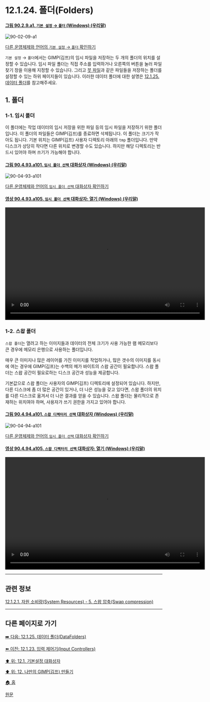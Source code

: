 # 12.1.24. 폴더(Folders)

<a id="90-02-09-a1"></a>

#### [그림 90.2.9.a1. `기본 설정` → `폴더` (Windows) (우리말)](./90-02-09-00-folders.md#90-02-09-a1)
![90-02-09-a1](https://github.com/wonder13662/gimp/assets/15767104/d348d946-cef6-4934-8d77-6d43f541aa98)

[다른 운영체제와 언어의 `기본 설정` → `폴더` 확인하기](./90-02-09-00-folders.md#90-02-09-a2)

`기본 설정` → `폴더`에서는 GIMP(김프)의 임시 파일을 저장하는 두 개의 폴더의 위치를 설정할 수 있습니다. 임시 파일 폴더는 직접 주소를 입력하거나 오른쪽의 버튼을 눌러 파일 찾기 창을 이용해 지정할 수 있습니다. 그리고 [붓 파일](./19-glossaryx-vbr.md)과 같은 파일들을 저장하는 폴더를 설정할 수 있는 하위 페이지들이 있습니다. 이러한 데이터 폴더에 대한 설명은 [12.1.25. 데이터 폴더](./12-01-25-data-folders.md)를 참고해주세요.

<a id="12-01-24-s1"></a>

## 1. 폴더

<a id="12-01-24-s1-01"></a>

### 1-1. 임시 폴더
이 폴더에는 작업 데이터의 임시 저장을 위한 파일 등의 임시 파일을 저장하기 위한 폴더입니다. 이 폴더의 파일들은 GIMP(김프)를 종료하면 삭제됩니다. 이 폴더는 크기가 작아도 됩니다. 기본 위치는 GIMP(김프) 사용자 디렉토리 아래의 `tmp` 폴더입니다. 만약 디스크가 상당히 작다면 다른 위치로 변경할 수도 있습니다. 하지만 해당 디렉토리는 반드시 있어야 하며 쓰기가 가능해야 합니다.

<a id="90-04-93-a101"></a>

#### [그림 90.4.93.a101. `임시 폴더 선택` 대화상자 (Windows) (우리말)](./90-04-0093-select_folder_for_temporary_files.md#90-04-93-a101)
![90-04-93-a101](https://github.com/wonder13662/gimp/assets/15767104/18b11064-4a1f-49f1-b67c-13ea8ae12dcc)

[다른 운영체제와 언어의 `임시 폴더 선택` 대화상자 확인하기](./90-04-0093-select_folder_for_temporary_files.md#90-04-93-a102)

<a id="90-04-93-a105"></a>

#### [영상 90.4.93.a105. `임시 폴더 선택` 대화상자: 열기 (Windows) (우리말)](./90-04-0093-select_folder_for_temporary_files.md#90-04-93-a105)
<video controls="controls" width="640" height="360" src="https://github.com/wonder13662/gimp/assets/15767104/c20056ee-166d-497f-a6b4-a8b382e9525b"></video>

<a id="12-01-24-s1-02"></a>

### 1-2. 스왑 폴더
`스왑 폴더`는 열려고 하는 이미지들과 데이터의 전체 크기가 사용 가능한 램 메모리보다 큰 경우에 메모리 은행으로 사용하는 폴더입니다.

매우 큰 이미지나 많은 레이어를 가진 이미지를 작업하거나, 많은 갯수의 이미지를 동시에 여는 경우에 GIMP(김프)는 수백의 메가 바이트의 스왑 공간이 필요합니다. 스왑 폴더는 스왑 공간이 필요로하는 디스크 공간과 성능을 제공합니다.

기본값으로 스왑 폴더는 사용자의 GIMP(김프) 디렉토리에 설정되어 있습니다. 하지만, 다른 디스크에 좀 더 많은 공간이 있거나, 더 나은 성능을 갖고 있다면, 스왑 폴더의 위치를 다른 디스크로 옮겨서 더 나은 결과를 얻을 수 있습니다. 스왑 폴더는 물리적으로 존재하는 위치여야 하며, 사용자가 쓰기 권한을 가지고 있어야 합니다.

<a id="90-04-94-a101"></a>

#### [그림 90.4.94.a101. `스왑 디렉터리 선택` 대화상자 (Windows) (우리말)](./90-04-0094-select_swap_folder.md#90-04-94-a101)
![90-04-94-a101](https://github.com/wonder13662/gimp/assets/15767104/302f4c9e-f77c-4389-ae2f-5a0295b4e15e)

[다른 운영체제와 언어의 `임시 폴더 선택` 대화상자 확인하기](./90-04-0094-select_swap_folder.md#90-04-94-a102)

<a id="90-04-94-a105"></a>

#### [영상 90.4.94.a105. `스왑 디렉터리 선택` 대화상자: 열기 (Windows) (우리말)](./90-04-0094-select_swap_folder.md#90-04-94-a105)
<video controls="controls" width="640" height="360" src="https://github.com/wonder13662/gimp/assets/15767104/c018f991-ab43-464f-88d2-75bc50def871"></video>

***

## 관련 정보

[12.1.2.1. 자원 소비량(System Resources) - 5. 스왑 압축(Swap compression)](./12-01-02-01-resource_consumption.md#90-02-01-s5)

***

## 다른 페이지로 가기

[➡️ 다음: 12.1.25. 데이터 폴더(DataFolders)](./12-01-25-data-folders.md)

[⬅️ 이전: 12.1.23. 입력 제어기(Input Controllers)](./12-01-23-input-controllers.md)

[⬆️ 위: 12.1. 기본설정 대화상자](./12-01-00-preference-dialog.md)

[⬆️ 위: 12. 나만의 GIMP(김프) 만들기](./12-00-enrich-my-gimp.md)

[🏠 홈](./00-home.md)

[원문](https://docs.gimp.org/2.10/ko/gimp-pimping.html#gimp-prefs-input-controllers)
